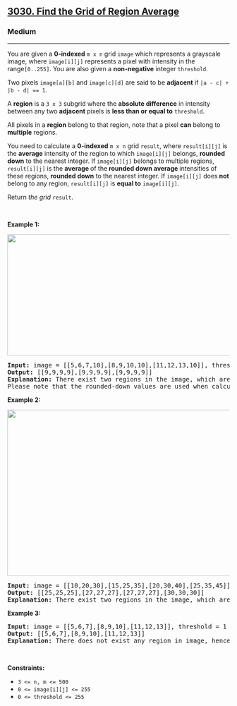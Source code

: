 <h2><a href="https://leetcode.com/problems/find-the-grid-of-region-average/">3030. Find the Grid of Region Average</a></h2><h3>Medium</h3><hr><div><p>You are given a <strong>0-indexed</strong> <code>m x n</code> grid <code>image</code> which represents a grayscale image, where <code>image[i][j]</code> represents a pixel with intensity in the range<code>[0..255]</code>. You are also given a <strong>non-negative</strong> integer <code>threshold</code>.</p>

<p>Two pixels <code>image[a][b]</code> and <code>image[c][d]</code> are said to be <strong>adjacent</strong> if <code>|a - c| + |b - d| == 1</code>.</p>

<p>A <strong>region</strong> is a <code>3 x 3</code> subgrid where the <strong>absolute difference</strong> in intensity between any two <strong>adjacent</strong> pixels is <strong>less than or equal to</strong> <code>threshold</code>.</p>

<p>All pixels in a <strong>region</strong> belong to that region, note that a pixel <strong>can</strong> belong to <strong>multiple</strong> regions.</p>

<p>You need to calculate a <strong>0-indexed</strong> <code>m x n</code> grid <code>result</code>, where <code>result[i][j]</code> is the <strong>average</strong> intensity of the region to which <code>image[i][j]</code> belongs, <strong>rounded down</strong> to the nearest integer. If <code>image[i][j]</code> belongs to multiple regions, <code>result[i][j]</code> is the <strong>average </strong>of the<strong> rounded down average </strong>intensities of these regions, <strong>rounded down</strong> to the nearest integer. If <code>image[i][j]</code> does<strong> not</strong> belong to any region, <code>result[i][j]</code> is <strong>equal to</strong> <code>image[i][j]</code>.</p>

<p>Return <em>the grid</em> <code>result</code>.</p>

<p>&nbsp;</p>
<p><strong class="example">Example 1:</strong></p>
<img alt="" src="https://assets.leetcode.com/uploads/2023/12/21/example0corrected.png" style="width: 832px; height: 275px;">
<pre><strong>Input:</strong> image = [[5,6,7,10],[8,9,10,10],[11,12,13,10]], threshold = 3
<strong>Output:</strong> [[9,9,9,9],[9,9,9,9],[9,9,9,9]]
<strong>Explanation:</strong> There exist two regions in the image, which are shown as the shaded areas in the picture. The average intensity of the first region is 9, while the average intensity of the second region is 9.67 which is rounded down to 9. The average intensity of both of the regions is (9 + 9) / 2 = 9. As all the pixels belong to either region 1, region 2, or both of them, the intensity of every pixel in the result is 9. 
Please note that the rounded-down values are used when calculating the average of multiple regions, hence the calculation is done using 9 as the average intensity of region 2, not 9.67.
</pre>

<p><strong class="example">Example 2:</strong></p>
<img alt="" src="https://assets.leetcode.com/uploads/2023/12/21/example1corrected.png" style="width: 805px; height: 377px;">
<pre><strong>Input:</strong> image = [[10,20,30],[15,25,35],[20,30,40],[25,35,45]], threshold = 12
<strong>Output:</strong> [[25,25,25],[27,27,27],[27,27,27],[30,30,30]]
<strong>Explanation:</strong> There exist two regions in the image, which are shown as the shaded areas in the picture. The average intensity of the first region is 25, while the average intensity of the second region is 30. The average intensity of both of the regions is (25 + 30) / 2 = 27.5 which is rounded down to 27. All the pixels in row 0 of the image belong to region 1, hence all the pixels in row 0 in the result are 25. Similarly, all the pixels in row 3 in the result are 30. The pixels in rows 1 and 2 of the image belong to region 1 and region 2, hence their assigned value is 27 in the result.
</pre>

<p><strong class="example">Example 3:</strong></p>

<pre><strong>Input:</strong> image = [[5,6,7],[8,9,10],[11,12,13]], threshold = 1
<strong>Output:</strong> [[5,6,7],[8,9,10],[11,12,13]]
<strong>Explanation:</strong> There does not exist any region in image, hence result[i][j] == image[i][j] for all the pixels.
</pre>

<p>&nbsp;</p>
<p><strong>Constraints:</strong></p>

<ul>
	<li><code>3 &lt;= n, m &lt;= 500</code></li>
	<li><code>0 &lt;= image[i][j] &lt;= 255</code></li>
	<li><code>0 &lt;= threshold &lt;= 255</code></li>
</ul>
</div>